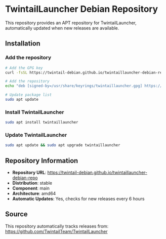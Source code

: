 # TwintailLauncher Debian Repository

This repository provides an APT repository for TwintailLauncher, automatically updated when new releases are available.

## Installation

### Add the repository

```bash
# Add the GPG key
curl -fsSL https://twintail-debian.github.io/twintaillauncher-debian-repo/KEY.gpg | sudo gpg --dearmor -o /usr/share/keyrings/twintaillauncher.gpg

# Add the repository
echo "deb [signed-by=/usr/share/keyrings/twintaillauncher.gpg] https://twintail-debian.github.io/twintaillauncher-debian-repo stable main" | sudo tee /etc/apt/sources.list.d/twintaillauncher.list

# Update package list
sudo apt update
```

### Install TwintailLauncher

```bash
sudo apt install twintaillauncher
```

### Update TwintailLauncher

```bash
sudo apt update && sudo apt upgrade twintaillauncher
```

## Repository Information

- **Repository URL**: https://twintail-debian.github.io/twintaillauncher-debian-repo
- **Distribution**: stable
- **Component**: main
- **Architecture**: amd64
- **Automatic Updates**: Yes, checks for new releases every 6 hours

## Source

This repository automatically tracks releases from: https://github.com/TwintailTeam/TwintailLauncher


